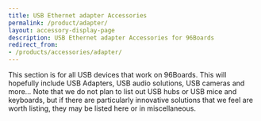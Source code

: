 ```yaml
---
title: USB Ethernet adapter Accessories
permalink: /product/adapter/
layout: accessory-display-page
description: USB Ethernet adapter Accessories for 96Boards
redirect_from:
- /products/accessories/adapter/
---
```

This section is for all USB devices that work on 96Boards. This will hopefully include USB Adapters, USB audio solutions, USB cameras and more… Note that we do not plan to list out USB hubs or USB mice and keyboards, but if there are particularly innovative solutions that we feel are worth listing, they may be listed here or in miscellaneous.
